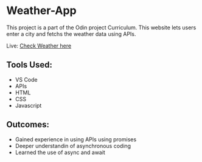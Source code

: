 # Weather-App

This project is a part of the Odin project Curriculum. This website lets users enter a city and fetchs the weather data using APIs.

Live: [Check Weather here](https://sujith2903.github.io/Weather-App/)

## Tools Used:
* VS Code
* APIs
* HTML
* CSS
* Javascript

## Outcomes:
* Gained experience in using APIs using promises
* Deeper understandin of asynchronous coding
* Learned the use of async and await
